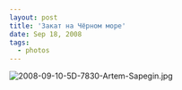 ```yaml
---
layout: post
title: 'Закат на Чёрном море'
date: Sep 18, 2008
tags:
  - photos
---
```


![2008-09-10-5D-7830-Artem-Sapegin.jpg](photo://600)
